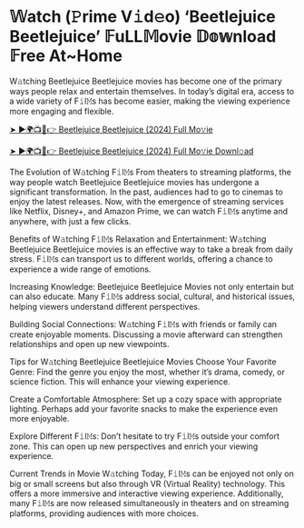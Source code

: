 # 𝕎atch (𝙿rime V𝚒d𝚎o) ‘Beetlejuice Beetlejuice’ 𝔽uLL𝕄ovie 𝔻𝕠𝕨nload 𝔽ree At~Home

W𝚊tching Beetlejuice Beetlejuice movies has become one of the primary ways people relax and entertain themselves. In today’s digital era, access to a wide variety of F𝚒l𝙼s has become easier, making the viewing experience more engaging and flexible.

[➤ ►🌍📺📱👉 Beetlejuice Beetlejuice (2024) Full Mo𝚟ie](https://t.co/lxLEmAl9h3)

[➤ ►🌍📺📱👉 Beetlejuice Beetlejuice (2024) Full Mo𝚟ie Downl𝚘ad](https://t.co/lxLEmAl9h3)

The Evolution of W𝚊tching F𝚒l𝙼s
From theaters to streaming platforms, the way people watch Beetlejuice Beetlejuice movies has undergone a significant transformation. In the past, audiences had to go to cinemas to enjoy the latest releases. Now, with the emergence of streaming services like Netflix, Disney+, and Amazon Prime, we can watch F𝚒l𝙼s anytime and anywhere, with just a few clicks.

Benefits of W𝚊tching F𝚒l𝙼s
Relaxation and Entertainment: W𝚊tching Beetlejuice Beetlejuice movies is an effective way to take a break from daily stress. F𝚒l𝙼s can transport us to different worlds, offering a chance to experience a wide range of emotions.

Increasing Knowledge: Beetlejuice Beetlejuice Movies not only entertain but can also educate. Many F𝚒l𝙼s address social, cultural, and historical issues, helping viewers understand different perspectives.

Building Social Connections: W𝚊tching F𝚒l𝙼s with friends or family can create enjoyable moments. Discussing a movie afterward can strengthen relationships and open up new viewpoints.

Tips for W𝚊tching Beetlejuice Beetlejuice Movies
Choose Your Favorite Genre: Find the genre you enjoy the most, whether it’s drama, comedy, or science fiction. This will enhance your viewing experience.

Create a Comfortable Atmosphere: Set up a cozy space with appropriate lighting. Perhaps add your favorite snacks to make the experience even more enjoyable.

Explore Different F𝚒l𝙼s: Don’t hesitate to try F𝚒l𝙼s outside your comfort zone. This can open up new perspectives and enrich your viewing experience.

Current Trends in Movie W𝚊tching
Today, F𝚒l𝙼s can be enjoyed not only on big or small screens but also through VR (Virtual Reality) technology. This offers a more immersive and interactive viewing experience. Additionally, many F𝚒l𝙼s are now released simultaneously in theaters and on streaming platforms, providing audiences with more choices. 
